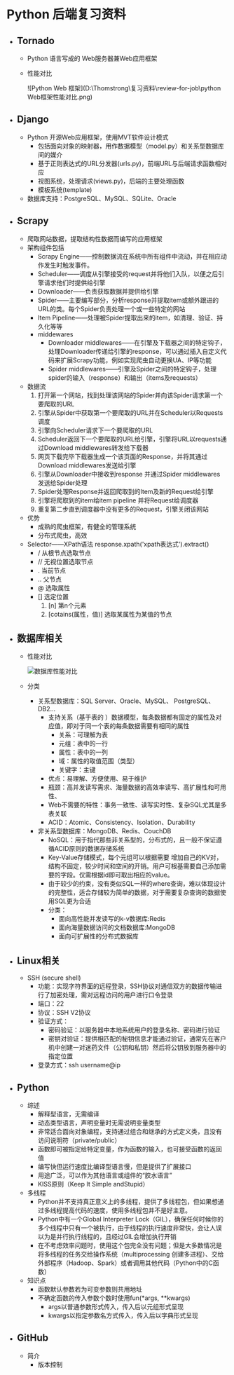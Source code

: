 # Python 后端复习资料

- ## Tornado

  - Python 语言写成的 Web服务器兼Web应用框架

  - 性能对比

    ![Python Web 框架](D:\Thomstrong\复习资料\review-for-job\python Web框架性能对比.png)

- ## Django

  - Python 开源Web应用框架，使用MVT软件设计模式
    - 包括面向对象的映射器，用作数据模型（model.py）和关系型数据库间的媒介
    - 基于正则表达式的URL分发器(urls.py)，前端URL与后端请求函数相对应
    - 视图系统，处理请求(views.py)，后端的主要处理函数
    - 模板系统(template)
  - 数据库支持：PostgreSQL、MySQL、SQLite、Oracle

- ## Scrapy

  - 爬取网站数据，提取结构性数据而编写的应用框架
  - 架构组件包括
    - Scrapy Engine——控制数据流在系统中所有组件中流动，并在相应动作发生时触发事件。
    - Scheduler——调度从引擎接受的request并将他们入队，以便之后引擎请求他们时提供给引擎
    - Downloader——负责获取数据并提供给引擎
    - Spider——主要编写部分，分析response并提取item或额外跟进的URL的类。每个Spider负责处理一个或一些特定的网站
    - Item Pipeline——处理被Spider提取出来的item，如清理、验证、持久化等等
    - middewares
      - Downloader middlewares——在引擎及下载器之间的特定钩子，处理Downloader传递给引擎的response，可以通过插入自定义代码来扩展Scrapy功能，例如实现爬虫自动更换UA、IP等功能
      - Spider middlewares——引擎及Spider之间的特定钩子，处理spider的输入（response）和输出（items及requests）
  - 数据流
    1. 打开第一个网站，找到处理该网站的Spider并向该Spider请求第一个要爬取的URL
    2. 引擎从Spider中获取第一个要爬取的URL并在Scheduler以Requests调度
    3. 引擎向Scheduler请求下一个要爬取的URL
    4. Scheduler返回下一个要爬取的URL给引擎，引擎将URL以requests通过Download middlewares转发给下载器
    5. 网页下载完毕下载器生成一个该页面的Response，并将其通过Download middlewares发送给引擎
    6. 引擎从Downloader中接收到response 并通过Spider middlewares 发送给Spider处理
    7. Spider处理Response并返回爬取到的Item及新的Request给引擎
    8. 引擎将爬取到的item给item pipeline 并将Request给调度器
    9. 重复第二步直到调度器中没有更多的Request，引擎关闭该网站
  - 优势
    - 成熟的爬虫框架，有健全的管理系统
    - 分布式爬虫，高效
  - Selector——XPath语法 response.xpath('xpath表达式').extract()
    - / 从根节点选取节点
    - // 无视位置选取节点
    - . 当前节点
    - .. 父节点
    - @ 选取属性
    - [] 选定位置
      1. [n] 第n个元素
      2. [cotains(属性，值)] 选取某属性为某值的节点

- ## 数据库相关

  - 性能对比

    ![数据库性能对比](D:\Thomstrong\复习资料\review-for-job\数据库性能对比.jpg)

  - 分类

    - 关系型数据库：SQL Server、Oracle、MySQL、 PostgreSQL、DB2...
      - 支持关系（基于表的 ）数据模型，每条数据都有固定的属性及对应值，即对于同一个表的每条数据需要有相同的属性
        - 关系：可理解为表
        - 元组：表中的一行
        - 属性：表中的一列
        - 域：属性的取值范围（类型）
        - 关键字：主键
      - 优点：易理解、方便使用、易于维护
      - 瓶颈：高并发读写需求、海量数据的高效率读写、高扩展性和可用性、
      - Web不需要的特性：事务一致性、读写实时性、复杂SQL尤其是多表关联
      - ACID：Atomic、Consistency、Isolation、Durability
    - 非关系型数据库：MongoDB、Redis、CouchDB
      - NoSQL：用于指代那些非关系型的，分布式的，且一般不保证遵循ACID原则的数据存储系统
      - Key-Value存储模式，每个元组可以根据需要 增加自己的KV对，结构不固定，较少时间和空间的开销。用户可根基需要自己添加需要的字段。仅需根据id即可取出相应的value。
      - 由于较少的约束，没有类似SQL一样的where查询，难以体现设计的完整性，适合存储较为简单的数据，对于需要复杂查询的数据使用SQL更为合适
      - 分类：
        - 面向高性能并发读写的k-v数据库:Redis
        - 面向海量数据访问的文档数据库:MongoDB
        - 面向可扩展性的分布式数据库

- ## Linux相关

  - SSH (secure shell)
    - 功能：实现字符界面的远程登录，SSH协议对通信双方的数据传输进行了加密处理，需对远程访问的用户进行口令登录
    - 端口：22
    - 协议：SSH V2协议
    - 验证方式：
      - 密码验证：以服务器中本地系统用户的登录名称、密码进行验证
      - 密钥对验证：提供相匹配的秘钥信息才能通过验证，通常先在客户机中创建一对迷药文件（公钥和私钥）然后将公钥放到服务器中的指定位置
    - 登录方式：ssh username@ip

- ## Python

  - 综述
    - 解释型语言，无需编译
    - 动态类型语言，声明变量时无需说明变量类型
    - 非常适合面向对象编程，支持通过组合和继承的方式定义类，且没有访问说明符（private/public）
    - 函数即可被指定给特定变量，作为函数的输入，也可接受函数的返回值
    - 编写快但运行速度比编译型语言慢，但是提供了扩展接口
    - 用途广泛，可以作为其他语言或组件的“胶水语言”
    - KISS原则（Keep It Simple andStupid）
  - 多线程
    - Python并不支持真正意义上的多线程，提供了多线程包，但如果想通过多线程提高代码的速度，使用多线程包并不是好主意。
    - Python中有一个Global Interpreter Lock（GIL），确保任何时候你的多个线程中只有一个被执行，由于线程的执行速度非常快，会让人误以为是并行执行线程的，且经过GIL会增加执行开销
    - 在不考虑效率问题时，使用这个包完全没有问题；但是大多数情况是将多线程的任务交给操作系统（multiprocessing 创建多进程）、交给外部程序（Hadoop、Spark）或者调用其他代码（Python中的C函数）
  - 知识点
    - 函数默认参数若为可变参数则共用地址
    - 不确定函数的传入参数个数时使用fun(*args, **kwargs)
      - args以普通参数形式传入，传入后以元组形式呈现
      - kwargs以指定参数名方式传入，传入后以字典形式呈现

- ## GitHub

  - 简介
    - 版本控制


